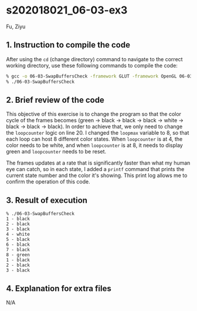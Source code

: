 # s202018021_06-03-ex3
Fu, Ziyu

## 1. Instruction to compile the code

After using the `cd` (change directory) command to navigate to the correct working directory, use these following commands to compile the code:

```bash
% gcc -o 06-03-SwapBuffersCheck -framework GLUT -framework OpenGL 06-03-SwapBuffersCheck.c
% ./06-03-SwapBuffersCheck
```

## 2. Brief review of the code

This objective of this exercise is to change the program so that the color cycle of the frames becomes (green → black → black → black → white → black → black → black). In order to achieve that, we only need to change the `loopcounter` logic on line 20. I changed the `loopmax` variable to 8, so that each loop can host 8 different color states. When `loopcounter` is at 4, the color needs to be white, and when `loopcounter` is at 8, it needs to display green and `loopcounter` needs to be reset. 

The frames updates at a rate that is significantly faster than what my human eye can catch, so in each state, I added a `printf` command that prints the current state number and the color it's showing. This print log allows me to confirm the operation of this code. 

## 3. Result of execution 
```
% ./06-03-SwapBuffersCheck                                                                
1 - black
2 - black
3 - black
4 - white
5 - black
6 - black
7 - black
8 - green
1 - black
2 - black
3 - black
```

## 4. Explanation for extra files
N/A